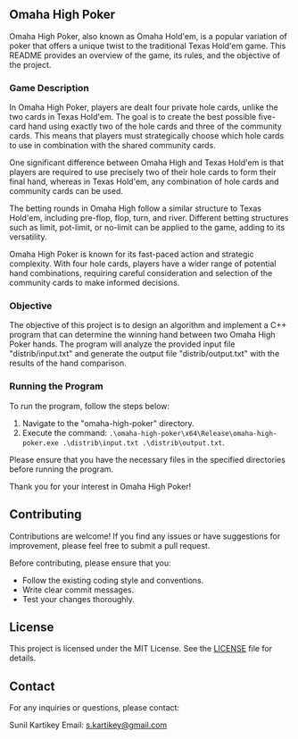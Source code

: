 ## Omaha High Poker

Omaha High Poker, also known as Omaha Hold'em, is a popular variation of poker that offers a unique twist to the traditional Texas Hold'em game. This README provides an overview of the game, its rules, and the objective of the project.

### Game Description

In Omaha High Poker, players are dealt four private hole cards, unlike the two cards in Texas Hold'em. The goal is to create the best possible five-card hand using exactly two of the hole cards and three of the community cards. This means that players must strategically choose which hole cards to use in combination with the shared community cards.

One significant difference between Omaha High and Texas Hold'em is that players are required to use precisely two of their hole cards to form their final hand, whereas in Texas Hold'em, any combination of hole cards and community cards can be used.

The betting rounds in Omaha High follow a similar structure to Texas Hold'em, including pre-flop, flop, turn, and river. Different betting structures such as limit, pot-limit, or no-limit can be applied to the game, adding to its versatility.

Omaha High Poker is known for its fast-paced action and strategic complexity. With four hole cards, players have a wider range of potential hand combinations, requiring careful consideration and selection of the community cards to make informed decisions.

### Objective

The objective of this project is to design an algorithm and implement a C++ program that can determine the winning hand between two Omaha High Poker hands. The program will analyze the provided input file "distrib/input.txt" and generate the output file "distrib/output.txt" with the results of the hand comparison.

### Running the Program

To run the program, follow the steps below:

1. Navigate to the "omaha-high-poker" directory.
2. Execute the command: `.\omaha-high-poker\x64\Release\omaha-high-poker.exe .\distrib\input.txt .\distrib\output.txt`.

Please ensure that you have the necessary files in the specified directories before running the program.

Thank you for your interest in Omaha High Poker!

## Contributing

Contributions are welcome! If you find any issues or have suggestions for improvement, please feel free to submit a pull request.

Before contributing, please ensure that you:

- Follow the existing coding style and conventions.
- Write clear commit messages.
- Test your changes thoroughly.

## License

This project is licensed under the MIT License. See the [LICENSE](LICENSE) file for details.

## Contact

For any inquiries or questions, please contact:

Sunil Kartikey
Email: s.kartikey@gmail.com